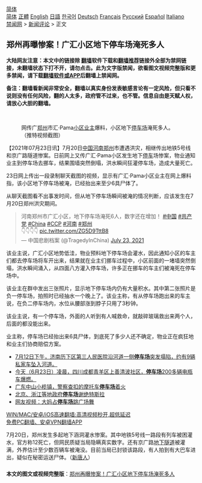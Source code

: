  <!-- 面包屑导航 --> <div class="breadcrumb"><!-- GTranslate: https://gtranslate.io/ -->  <div class="switcher notranslate">  <div class="selected">  <a href="#" onclick="return false;"> 简体</a>  </div>  <div class="option">  <a href="https://www.bannedbook.org" onclick="doGTranslate('zh-CN|zh-CN');jQuery('div.switcher div.selected a').html(jQuery(this).html());return false;" title="简体中文" class="nturl selected"> 简体</a>  <a href="https://www.bannedbook.org/zh-tw/" onclick="doGTranslate('zh-CN|zh-TW');jQuery('div.switcher div.selected a').html(jQuery(this).html());return false;" title="繁體中文" class="nturl"> 正體</a>  <a href="https://www.bannedbook.org/en/" onclick="doGTranslate('zh-CN|en');jQuery('div.switcher div.selected a').html(jQuery(this).html());return false;" title="English" class="nturl"> English</a>  <a href="https://www.bannedbook.org/ja/" onclick="doGTranslate('zh-CN|ja');jQuery('div.switcher div.selected a').html(jQuery(this).html());return false;" title="日本語" class="nturl"> 日語</a>  <a href="https://www.bannedbook.org/ko/" onclick="doGTranslate('zh-CN|ko');jQuery('div.switcher div.selected a').html(jQuery(this).html());return false;" title="한국어" class="nturl"> 한국어</a>  <a href="https://www.bannedbook.org/de/" onclick="doGTranslate('zh-CN|de');jQuery('div.switcher div.selected a').html(jQuery(this).html());return false;" title="Deutsch" class="nturl"> Deutsch</a>  <a href="https://www.bannedbook.org/fr/" onclick="doGTranslate('zh-CN|fr');jQuery('div.switcher div.selected a').html(jQuery(this).html());return false;" title="Français" class="nturl"> Français</a>  <a href="https://www.bannedbook.org/ru/" onclick="doGTranslate('zh-CN|ru');jQuery('div.switcher div.selected a').html(jQuery(this).html());return false;" title="Русский" class="nturl"> Русский</a>  <a href="https://www.bannedbook.org/es/" onclick="doGTranslate('zh-CN|es');jQuery('div.switcher div.selected a').html(jQuery(this).html());return false;" title="Español" class="nturl"> Español</a>  <a href="https://www.bannedbook.org/it/" onclick="doGTranslate('zh-CN|it');jQuery('div.switcher div.selected a').html(jQuery(this).html());return false;" title="Italiano" class="nturl"> Italiano</a>  </div>  </div>      <div class='breadcrumb-sub'><!-- Breadcrumb NavXT 6.3.0 --> <a href="https://www.bannedbook.org/" class="home">禁闻网</a> &gt; <a href="https://www.bannedbook.org/bnews/comments/" class="category">新闻评论</a> &gt; 正文</div></div><h2>郑州再曝惨案！广汇小区地下停车场淹死多人</h2> <p class="notice"><b>大陆网友注意：本文中的链接除 <a href="https://github.com/bannedbook/fanqiang" >翻墙</a>软件下载和<a href="https://github.com/killgcd/justmysocks/blob/master/README.md">翻墙推荐</a>链接外全部为禁网链接，未翻墙状态下打不开，请勿点击。此为文字版禁闻，欲看图文视频完整版和更多禁闻，请下载<a href="https://github.com/bannedbook/fanqiang">翻墙软件或APP</a>后翻墙上禁闻网。</p><p>备注：翻墙看新闻非常安全，翻墙以真实身份发表敏感言论有一定风险，但只看不说则没有任何风险，翻的人太多，政府管不过来，也不管。信息自由是天赋人权，请放心大胆的翻墙。</b></p>  <div class="entry"> <br /> <figure><a href="https://i2.wp.com/upload-images-bucket-v64rleca837do.s3.eu-west-1.amazonaws.com/wp-content/uploads/2021/07/23194903/456f81320c45ff4b08ad8b8583a93778.jpeg?fit=800%2C450&#038;ssl=1" data-caption="网传广郑州市汇·Pama小区业主爆料，小区地下停车场淹死多人。（推特视频截图）"></a><figcaption class="wp-caption-text">网传广<a href="https://www.bannedbook.org/bnews/tag/%e9%83%91%e5%b7%9e/" class="st_tag internal_tag" rel="tag" title="标签 郑州 下的日志">郑州</a>市汇·Pama<a href="https://www.bannedbook.org/bnews/tag/%E5%B0%8F%E5%8C%BA/" class="st_tag internal_tag" rel="tag" title="标签 小区 下的日志">小区</a><a href="https://www.bannedbook.org/bnews/tag/%e4%b8%9a%e4%b8%bb/" class="st_tag internal_tag" rel="tag" title="标签 业主 下的日志">业主</a>爆料，小区地下<a href="https://www.bannedbook.org/bnews/tag/%E5%81%9C%E8%BD%A6%E5%9C%BA/" class="st_tag internal_tag" rel="tag" title="标签 停车场 下的日志">停车场</a>淹死多人。（推特视频截图）</figcaption></figure> <p>【2021年07月23日讯】7月20日<span class='wp_keywordlink_affiliate'><a href="https://www.bannedbook.org/" title="中国" target="_blank">中国</a></span><a href="https://www.bannedbook.org/bnews/tag/%E6%B2%B3%E5%8D%97%E9%83%91%E5%B7%9E/" class="st_tag internal_tag" rel="tag" title="标签 河南郑州 下的日志">河南郑州</a>市遭遇洪灾，相继传出地铁5号线和京广路隧道惨案。日前网上又传广汇·Pama小区发生地下<a href="https://www.bannedbook.org/bnews/tag/%E5%81%9C%E8%BD%A6/" class="st_tag internal_tag" rel="tag" title="标签 停车 下的日志">停车</a>场惨案，物业通知业主到停车场去挪车，结果围墙突然倒塌，洪水瞬间狂灌停车场，造成大量死亡。</p> <p>23日网上传出一段录制聊天截图的视频，显示有广汇·Pama小区业主在网上爆料指，该小区地下停车场被淹，已经抬出来至少6具尸体了。</p>  <p>从聊天截图看不出事发时间，但从地下停车场瞬间被淹的情况判断，应该发生在7月20日郑州洪灾期间。</p> <blockquote class="twitter-tweet" data-width="550" data-dnt="true"> 河南郑州市广汇小区，地下停车场淹死6人，数字还在增加！ <a href="https://twitter.com/hashtag/%E4%B8%AD%E5%9B%BD?src=hash&amp;ref_src=twsrc%5Etfw">#中国</a> <a href="https://twitter.com/hashtag/%E5%85%B1%E4%BA%A7%E5%85%9A?src=hash&amp;ref_src=twsrc%5Etfw">#共产党</a> <a href="https://twitter.com/hashtag/China?src=hash&amp;ref_src=twsrc%5Etfw">#China</a> <a href="https://twitter.com/hashtag/CCP?src=hash&amp;ref_src=twsrc%5Etfw">#CCP</a> <a href="https://twitter.com/hashtag/%E6%B2%B3%E5%8D%97?src=hash&amp;ref_src=twsrc%5Etfw">#河南</a> <a href="https://twitter.com/hashtag/%E9%83%91%E5%B7%9E?src=hash&amp;ref_src=twsrc%5Etfw">#郑州</a> <br />👇👇👇👇 <a href="https://t.co/ZG5D9TttB8">pic.twitter.com/ZG5D9TttB8</a><br/> &mdash; 中国悲剧档案 (@TragedyInChina) <a href="https://twitter.com/TragedyInChina/status/1418485607181938688?ref_src=twsrc%5Etfw">July 23, 2021</a><br/> </blockquote> <p>该业主说，广汇小区地势低洼，物业预料地下停车场会灌水，因此通知小区的车主们都去停车场将车开出来，结果就在业主们挪车过程中，小区前面的一堵墙突然倒塌，洪水瞬间涌入，从四面八方灌入停车场，许多正在挪车的车主们被淹死在停车场中。</p>  <p>该业主在群中发出三张照片，显示地下停车场内仍有大量积水。其中第二张照片是负一停车场，拍照时已经抽水一个晚上了。该业主称，有从停车场跑出来的车主说，在负二停车场内，水位从腰部涨到脖子只用了3秒钟。</p> <p>该业主说，有一个停车场，外面的人听到有人喊救命，就敲碎玻璃救出来两个人，后面的都没能出来。</p>  <p>业主称，停车场已经抬出来6具尸体，到底死了多少人还不确定，物业正在疯狂地和业主们协商赔偿方案。</p> <ul class='op-related-articles' title='相关阅读'> <li><a href='https://www.bannedbook.org/bnews/bannedvideo/20210714/1587015.html' target='_blank'>7月12日下午，济南历下区第三人民医院沿河道一侧<b>停车场</b>突发塌陷，约有9辆私家车坠入河道。</a></li> <li><a href='https://www.bannedbook.org/bnews/bannedvideo/20210623/1572684.html' target='_blank'>今天（6月23日）凌晨，四川成都青羊区上善清波社区，<b>停车场</b>200多辆电瓶车爆燃。</a></li> <li><a href='https://www.bannedbook.org/bnews/bannedvideo/20210614/1566480.html' target='_blank'>广东中山小榄镇，警察查扣的摩托车<b>停车场</b>着火</a></li> <li><a href='https://www.bannedbook.org/bnews/ssgc/20210525/1553614.html' target='_blank'>北京、浙江等地政府<b>停车场</b>谢绝特斯拉</a></li> <li><a href='https://www.bannedbook.org/bnews/bannedvideo/20210512/1544864.html' target='_blank'>网友视频：大妈占<b>停车场</b>跳广场舞</a></li> </ul> <p class="texttj"> <a href="https://github.com/bannedbook/fanqiang/wiki/V2ray%E6%9C%BA%E5%9C%BA" target="_blank">WIN/MAC/安卓/iOS高速翻墙:高清视频秒开,超低延迟</a><br/> <a href="https://github.com/bannedbook/fanqiang/wiki/%E7%A6%81%E9%97%BB%E7%BD%91%E5%AE%89%E5%8D%93%E7%BF%BB%E5%A2%99%E6%96%B0%E9%97%BBAPP" target="_blank">免费PC翻墙、安卓VPN翻墙APP</a></p> <p>7月20日，郑州发生多起地下涵洞灌水惨案。其中地铁5号线一路段有列车被困灌水，官方称12死亡，但网民质疑当局隐瞒真实数字。还有京广路<a href="https://www.bannedbook.org/bnews/tag/%E5%9C%B0%E4%B8%8B%E9%9A%A7%E9%81%93/" class="st_tag internal_tag" rel="tag" title="标签 地下隧道 下的日志">地下隧道</a>被灌满，外界估计至少数百辆车被淹没。目前当局已封锁该路段，有人拍到有大巴车进出，疑似在秘密运送尸体。（<span class='wp_keywordlink_affiliate'><a href="https://www.ntdtv.com/" title="新唐人">新唐人</a></span>）</p><a name='sharetosocial'></a>  <div style="margin-bottom:5px;padding-bottom:5px;clear:both"> <div id="archive-pix-1" class="banner-ads"> <!-- AuctionX Display platform tag START --> <div id="26318x728x90x621x_ADSLOT2" clicktrack="%%CLICK_URL_ESC%%"></div> <!-- AuctionX Display platform tag END --> </div> <div id="archive-pix-2" class="banner-ads"> <!-- AuctionX Display platform tag START --> <div id="26315x300x250x621x_ADSLOT2" clicktrack="%%CLICK_URL_ESC%%"></div> <!-- AuctionX Display platform tag END --> </div> </div>  <div id="archive-pix-1" class="banner-ads"> <!-- AuctionX Display platform tag START --> <div id="26318x728x90x621x_ADSLOT3" clicktrack="%%CLICK_URL_ESC%%"></div> <!-- AuctionX Display platform tag END --> </div> <div><b>本文的图文或视频完整版</b>：<a href='https://www.bannedbook.org/bnews/comments/20210724/1593032.html'>郑州再曝惨案！广汇小区地下停车场淹死多人</a></div>  </div><!--END ENTRY--> 